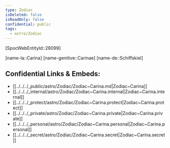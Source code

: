 ```yaml
---
type: Zodiac
isDeleted: false
isReadOnly: false
confidential: public
tags:
  - astro/Zodiac
---
```

[SpocWebEntityId::28099]



[name-la::Carina]
[name-genitive::Carinae]
[name-de::Schiffskiel]


## Confidential Links & Embeds: 
- [[../../../_public/astro/Zodiac/Zodiac~Carina.md|Zodiac~Carina]] 
- [[../../../_internal/astro/Zodiac/Zodiac~Carina.internal|Zodiac~Carina.internal]] 
- [[../../../_protect/astro/Zodiac/Zodiac~Carina.protect|Zodiac~Carina.protect]] 
- [[../../../_private/astro/Zodiac/Zodiac~Carina.private|Zodiac~Carina.private]] 
- [[../../../_personal/astro/Zodiac/Zodiac~Carina.personal|Zodiac~Carina.personal]] 
- [[../../../_secret/astro/Zodiac/Zodiac~Carina.secret|Zodiac~Carina.secret]] 
